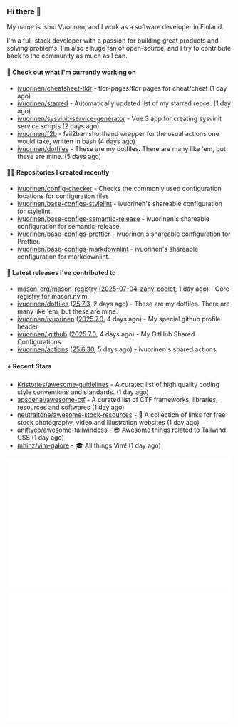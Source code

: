 
### Hi there 👋

My name is Ismo Vuorinen, and I work as a software developer in Finland.

I'm a full-stack developer with a passion for building great products and solving problems.
I'm also a huge fan of open-source, and I try to contribute back to the community as much as I can.

#### 👷 Check out what I'm currently working on

- [ivuorinen/cheatsheet-tldr](https://github.com/ivuorinen/cheatsheet-tldr) - tldr-pages/tldr pages for cheat/cheat (1 day ago)
- [ivuorinen/starred](https://github.com/ivuorinen/starred) - Automatically updated list of my starred repos. (1 day ago)
- [ivuorinen/sysvinit-service-generator](https://github.com/ivuorinen/sysvinit-service-generator) - Vue 3 app for creating sysvinit service scripts (2 days ago)
- [ivuorinen/f2b](https://github.com/ivuorinen/f2b) - fail2ban shorthand wrapper for the usual actions one would take, written in bash (4 days ago)
- [ivuorinen/dotfiles](https://github.com/ivuorinen/dotfiles) - These are my dotfiles. There are many like &#39;em, but these are mine. (5 days ago)

#### 👨‍💻 Repositories I created recently

- [ivuorinen/config-checker](https://github.com/ivuorinen/config-checker) - Checks the commonly used configuration locations for configuration files
- [ivuorinen/base-configs-stylelint](https://github.com/ivuorinen/base-configs-stylelint) - ivuorinen&#39;s shareable configuration for stylelint.
- [ivuorinen/base-configs-semantic-release](https://github.com/ivuorinen/base-configs-semantic-release) - ivuorinen&#39;s shareable configuration for semantic-release.
- [ivuorinen/base-configs-prettier](https://github.com/ivuorinen/base-configs-prettier) - ivuorinen&#39;s shareable configuration for Prettier.
- [ivuorinen/base-configs-markdownlint](https://github.com/ivuorinen/base-configs-markdownlint) - ivuorinen&#39;s shareable configuration for markdownlint.

#### 🚀 Latest releases I've contributed to

- [mason-org/mason-registry](https://github.com/mason-org/mason-registry) ([2025-07-04-zany-codlet](https://github.com/mason-org/mason-registry/releases/tag/2025-07-04-zany-codlet), 1 day ago) - Core registry for mason.nvim.
- [ivuorinen/dotfiles](https://github.com/ivuorinen/dotfiles) ([25.7.3](https://github.com/ivuorinen/dotfiles/releases/tag/25.7.3), 2 days ago) - These are my dotfiles. There are many like &#39;em, but these are mine.
- [ivuorinen/ivuorinen](https://github.com/ivuorinen/ivuorinen) ([2025.7.0](https://github.com/ivuorinen/ivuorinen/releases/tag/2025.7.0), 4 days ago) - My special github profile header
- [ivuorinen/.github](https://github.com/ivuorinen/.github) ([2025.7.0](https://github.com/ivuorinen/.github/releases/tag/2025.7.0), 4 days ago) - My GitHub Shared Configurations.
- [ivuorinen/actions](https://github.com/ivuorinen/actions) ([25.6.30](https://github.com/ivuorinen/actions/releases/tag/25.6.30), 5 days ago) - ivuorinen&#39;s shared actions

#### ⭐ Recent Stars

- [Kristories/awesome-guidelines](https://github.com/Kristories/awesome-guidelines) - A curated list of high quality coding style conventions and standards. (1 day ago)
- [apsdehal/awesome-ctf](https://github.com/apsdehal/awesome-ctf) - A curated list of CTF frameworks, libraries, resources and softwares (1 day ago)
- [neutraltone/awesome-stock-resources](https://github.com/neutraltone/awesome-stock-resources) - :city_sunrise: A collection of links for free stock photography, video and Illustration websites (1 day ago)
- [aniftyco/awesome-tailwindcss](https://github.com/aniftyco/awesome-tailwindcss) - 😎 Awesome things related to Tailwind CSS (1 day ago)
- [mhinz/vim-galore](https://github.com/mhinz/vim-galore) - :mortar_board: All things Vim! (1 day ago)



<picture>
  <source srcset="https://raw.githubusercontent.com/ivuorinen/github-stats/master/generated/overview.svg#gh-dark-mode-only" media="(prefers-color-scheme: dark)" />
  <img src="https://raw.githubusercontent.com/ivuorinen/github-stats/master/generated/overview.svg#gh-light-mode-only" alt="Overview of my activity" />
</picture>
<picture>
  <source srcset="https://raw.githubusercontent.com/ivuorinen/github-stats/master/generated/languages.svg#gh-dark-mode-only" media="(prefers-color-scheme: dark)" />
  <img src="https://raw.githubusercontent.com/ivuorinen/github-stats/master/generated/languages.svg#gh-light-mode-only" alt="Languages I have been using" />
</picture>


